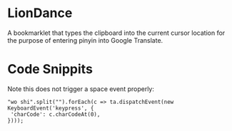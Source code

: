 # LionDance

A bookmarklet that types the clipboard into the current cursor location for the purpose of entering pinyin into Google Translate.


# Code Snippits

Note this does not trigger a space event properly:
```
"wo shi".split("").forEach(c => ta.dispatchEvent(new KeyboardEvent('keypress', {
 'charCode': c.charCodeAt(0),
})));
```
